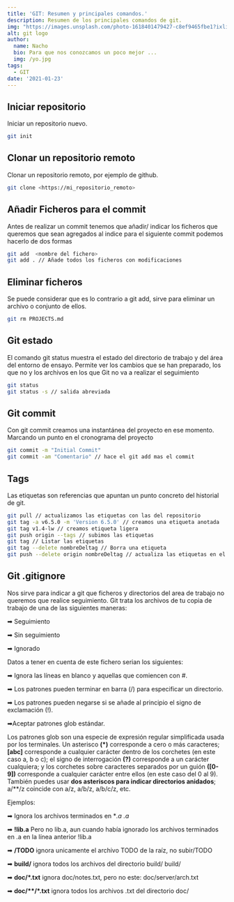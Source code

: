 ```yaml
---
title: 'GIT: Resumen y principales comandos.'
description: Resumen de los principales comandos de git.
img: "https://images.unsplash.com/photo-1618401479427-c8ef9465fbe1?ixlib=rb-1.2.1&ixid=MnwxMjA3fDB8MHxwaG90by1wYWdlfHx8fGVufDB8fHx8&auto=format&fit=crop&w=2043&q=80"
alt: git logo
author: 
  name: Nacho
  bio: Para que nos conozcamos un poco mejor ... 
  img: /yo.jpg
tags: 
  - GIT
date: '2021-01-23'
---
```


## Iniciar repositorio 

Iniciar un repositorio nuevo.

```bash
git init
``` 

## Clonar un repositorio remoto 

Clonar un repositorio remoto, por ejemplo de github.

```bash
git clone <https://mi_repositorio_remoto>
``` 

## Añadir Ficheros para el commit

Antes de realizar un commit tenemos que añadir/ indicar los ficheros que queremos que sean agregados al indice para el siguiente commit podemos hacerlo de dos formas


```bash
git add  <nombre del fichero>
git add . // Añade todos los ficheros con modificaciones 
``` 


## Eliminar ficheros

Se puede considerar que es lo contrario a git add, sirve para eliminar un archivo o conjunto de ellos.

```bash
git rm PROJECTS.md
``` 
## Git estado

El comando git status muestra el estado del directorio de trabajo y del área del entorno de ensayo. Permite ver los cambios que se han preparado, los que no y los archivos en los que Git no va a realizar el seguimiento

```bash
git status
git status -s // salida abreviada 
``` 

## Git commit

Con git commit creamos una instantánea del proyecto en ese momento. Marcando un punto en el cronograma del proyecto 
```bash
git commit -m "Initial Commit"
git commit -am "Comentario" // hace el git add mas el commit
```
## Tags

Las etiquetas son referencias que apuntan un punto concreto del historial de git.
```bash
git pull // actualizamos las etiquetas con las del repositorio
git tag -a v6.5.0 -m 'Version 6.5.0' // creamos una etiqueta anotada 
git tag v1.4-lw // creamos etiqueta ligera
git push origin --tags // subimos las etiquetas
git tag // Listar las etiquetas
git tag --delete nombreDeltag // Borra una etiqueta
git push --delete origin nombreDeltag // actualiza las etiquetas en el repositorio
```

## Git .gitignore

Nos sirve para indicar a git que ficheros y directorios del area de trabajo no queremos que realice seguimiento. Git trata los archivos de tu copia de trabajo de una de las siguientes maneras:

➡ Seguimiento

➡ Sin seguimiento

➡ Ignorado

Datos a tener en cuenta de este fichero serian los siguientes: 

➡ Ignora las líneas en blanco y aquellas que comiencen con #.

➡ Los patrones pueden terminar en barra (/) para especificar un directorio.

➡ Los patrones pueden negarse si se añade al principio el signo de exclamación (!).

➡Aceptar patrones glob estándar.

Los patrones glob son una especie de expresión regular simplificada usada por los terminales.
Un asterisco **(*)** corresponde a cero o más caracteres; **[abc]** corresponde a cualquier carácter dentro de los corchetes (en este caso a, b o c);
el signo de interrogación **(?)** corresponde a un carácter cualquiera; y los corchetes sobre caracteres separados por un guión **([0-9])** corresponde a cualquier carácter entre ellos (en este caso del 0 al 9). También puedes usar **dos asteriscos para indicar directorios anidados**; a/**/z coincide con a/z, a/b/z, a/b/c/z, etc.

Ejemplos: 

➡ Ignora los archivos terminados en **.a *.a**

➡ **!lib.a** Pero no lib.a, aun cuando había ignorado los archivos terminados en .a en la línea anterior !lib.a

➡ **/TODO** ignora unicamente el archivo TODO de la raíz, no subir/TODO 

➡ **build/** ignora todos los archivos del directorio build/
build/

➡ **doc/*.txt** ignora doc/notes.txt, pero no este: doc/server/arch.txt


➡ __doc/**/*.txt__ ignora todos los archivos .txt del directorio doc/
